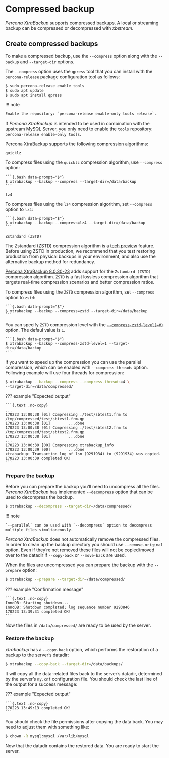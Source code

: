 # Compressed backup

*Percona XtraBackup* supports compressed backups. A local or streaming
backup can be compressed or decompressed with *xbstream*.

## Create compressed backups

To make a compressed backup, use the `--compress` option along
with the `--backup` and `--target-dir` options. 

The `--compress` option uses the `qpress` tool that you can install with
the `percona-release` package configuration tool as follows:

```{.bash data-prompt="$"}
$ sudo percona-release enable tools
$ sudo apt update
$ sudo apt install qpress
```

!!! note
   
    Enable the repository: `percona-release enable-only tools release`.

If *Percona XtraBackup* is intended to be used in combination with
the upstream MySQL Server, you only need to enable the `tools`
repository: `percona-release enable-only tools`.

Percona XtraBackup supports the following compression algorithms:

`quicklz`
    
To compress files using the `quicklz` compression algorithm, use `--compress` option:

    ```{.bash data-prompt="$"}
    $ xtrabackup --backup --compress --target-dir=/data/backup
    ```

`lz4`

To compress files using the `lz4` compression algorithm, set `--compress` option to `lz4`:

    ```{.bash data-prompt="$"}
    $ xtrabackup --backup --compress=lz4 --target-dir=/data/backup
    ```

`Zstandard (ZSTD)`

The Zstandard (ZSTD) compression algorithm is a [tech preview](../glossary.md#tech-preview) feature. Before using ZSTD in production, we recommend that you test restoring production from physical backups in your environment, and also use the alternative backup method for redundancy.

[Percona XtraBackup 8.0.30-23](../release-notes/8.0/8.0.30-23.0.md) adds support for the `Zstandard (ZSTD)` compression algorithm. `ZSTD` is a fast lossless compression algorithm that targets real-time compression scenarios and better compression ratios. 
    
To compress files using the `ZSTD` compression algorithm, set `--compress` option to `zstd`:

    ```{.bash data-prompt="$"}
    $ xtrabackup --backup --compress=zstd --target-dir=/data/backup
    ```
   
You can specify `ZSTD` compression level with the [`--compress-zstd-level(=#)`](../xtrabackup_bin/xbk_option_reference.md#compress-zstd-level) option. The defaul value is `1`.

    ```{.bash data-prompt="$"}
    $ xtrabackup --backup --compress-zstd-level=1 --target-dir=/data/backup
    ```

If you want to speed up the compression you can use the parallel
compression, which can be enabled with `--compress-threads` option.
Following example will use four threads for compression:

```{.bash data-prompt="$"}
$ xtrabackup --backup --compress --compress-threads=4 \
--target-dir=/data/compressed/
```

??? example "Expected output"

    ```{.text .no-copy}
    ...
    170223 13:00:38 [01] Compressing ./test/sbtest1.frm to /tmp/compressed/test/sbtest1.frm.qp
    170223 13:00:38 [01]        ...done
    170223 13:00:38 [01] Compressing ./test/sbtest2.frm to /tmp/compressed/test/sbtest2.frm.qp
    170223 13:00:38 [01]        ...done
    ...
    170223 13:00:39 [00] Compressing xtrabackup_info
    170223 13:00:39 [00]        ...done
    xtrabackup: Transaction log of lsn (9291934) to (9291934) was copied.
    170223 13:00:39 completed OK!
    ```

### Prepare the backup

Before you can prepare the backup you’ll need to uncompress all the files.
*Percona XtraBackup* has implemented `--decompress` option
that can be used to decompress the backup.

```{.bash data-prompt="$"}
$ xtrabackup --decompress --target-dir=/data/compressed/
```

!!! note
   
    `--parallel` can be used with `--decompress` option to decompress multiple files simultaneously. 

*Percona XtraBackup* does not automatically remove the compressed files. In order to clean up the backup directory you should use `--remove-original` option. Even if they’re not removed these files will not be copied/moved over to the datadir if `--copy-back` or `--move-back` are used.

When the files are uncompressed you can prepare the backup with the `--prepare` option:

```{.bash data-prompt="$"}
$ xtrabackup --prepare --target-dir=/data/compressed/
```

??? example "Confirmation message"

    ```{.text .no-copy}
    InnoDB: Starting shutdown...
    InnoDB: Shutdown completed; log sequence number 9293846
    170223 13:39:31 completed OK!
    ```

Now the files in `/data/compressed/` are ready to be used by the server.

### Restore the backup

*xtrabackup* has a `--copy-back` option, which performs the restoration of a backup to the server’s datadir:

```{.bash data-prompt="$"}
$ xtrabackup --copy-back --target-dir=/data/backups/
```

It will copy all the data-related files back to the server’s datadir,
determined by the server’s `my.cnf` configuration file. You should check
the last line of the output for a success message:

??? example "Expected output"

    ```{.text .no-copy}
    170223 13:49:13 completed OK!
    ```

You should check the file permissions after copying the data back. You may need to adjust them with something like:

```{.bash data-prompt="$"}
$ chown -R mysql:mysql /var/lib/mysql
```

Now that the datadir contains the restored data. You are ready to start the server.

